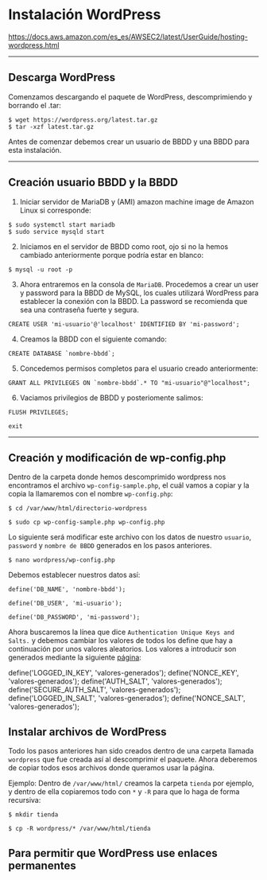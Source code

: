 # Instalación WordPress
https://docs.aws.amazon.com/es_es/AWSEC2/latest/UserGuide/hosting-wordpress.html

* * * 
## Descarga WordPress
Comenzamos descargando el paquete de WordPress, descomprimiendo y borrando el .tar:
~~~
$ wget https://wordpress.org/latest.tar.gz
$ tar -xzf latest.tar.gz
~~~

Antes de comenzar debemos crear un usuario de BBDD y una BBDD para esta instalación.

* * * 
## Creación usuario BBDD y la BBDD
1. Iniciar servidor de MariaDB y (AMI) amazon machine image de Amazon Linux si corresponde:
~~~
$ sudo systemctl start mariadb
$ sudo service mysqld start
~~~

2. Iniciamos en el servidor de BBDD como root, ojo si no la hemos cambiado anteriormente porque podría estar en blanco:
~~~
$ mysql -u root -p
~~~

3. Ahora entraremos en la consola de `MariaDB`. Procedemos a crear un user y password para la BBDD de MySQL, los cuales utilizará WordPress para establecer la conexión con la BBDD. La password se recomienda que sea una contraseña fuerte y segura.
~~~
CREATE USER 'mi-usuario'@'localhost' IDENTIFIED BY 'mi-password';
~~~

4. Creamos la BBDD con el siguiente comando:
~~~
CREATE DATABASE `nombre-bbdd`;
~~~

5. Concedemos permisos completos para el usuario creado anteriormente:
~~~
GRANT ALL PRIVILEGES ON `nombre-bbdd`.* TO "mi-usuario"@"localhost";
~~~

6. Vaciamos privilegios de BBDD y posteriomente salimos:
~~~
FLUSH PRIVILEGES;

exit
~~~

* * * 
## Creación y modificación de wp-config.php

Dentro de la carpeta donde hemos descomprimido wordpress nos encontramos el archivo `wp-config-sample.php`, el cuál vamos a copiar y la copia la llamaremos con el nombre `wp-config.php`:

~~~
$ cd /var/www/html/directorio-wordpress

$ sudo cp wp-config-sample.php wp-config.php
~~~

Lo siguiente será modificar este archivo con los datos de nuestro `usuario`, `password` y `nombre de BBDD` generados en los pasos anteriores.

~~~
$ nano wordpress/wp-config.php
~~~

Debemos establecer nuestros datos así:
~~~
define('DB_NAME', 'nombre-bbdd');

define('DB_USER', 'mi-usuario');

define('DB_PASSWORD', 'mi-password');

~~~

Ahora buscaremos la línea que dice `Authentication Unique Keys and Salts.` y debemos cambiar los valores de todos los define que hay a continuación por unos valores aleatorios. Los valores a introducir son generados mediante la siguiente [página](https://api.wordpress.org/secret-key/1.1/salt/): 


define('LOGGED_IN_KEY',    'valores-generados');
define('NONCE_KEY',        'valores-generados');
define('AUTH_SALT',        'valores-generados');
define('SECURE_AUTH_SALT', 'valores-generados');
define('LOGGED_IN_SALT',   'valores-generados');
define('NONCE_SALT',	   'valores-generados');

## Instalar archivos de WordPress

Todo los pasos anteriores han sido creados dentro de una carpeta llamada `wordpress` que fue creada así al descomprimir el paquete. Ahora deberemos de copiar todos esos archivos donde queramos usar la página.

Ejemplo: Dentro de `/var/www/html/` creamos la carpeta `tienda` por ejemplo, y dentro de ella copiaremos todo con `*` y `-R` para que lo haga de forma recursiva:
~~~
$ mkdir tienda

$ cp -R wordpress/* /var/www/html/tienda
~~~


## Para permitir que WordPress use enlaces permanentes
